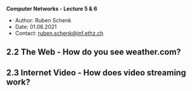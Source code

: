 **Computer Networks - Lecture 5 & 6**

- Author: Ruben Schenk
- Date: 01.06.2021
- Contact: ruben.schenk@inf.ethz.ch

## 2.2 The Web - How do you see weather.com?

## 2.3 Internet Video - How does video streaming work?

